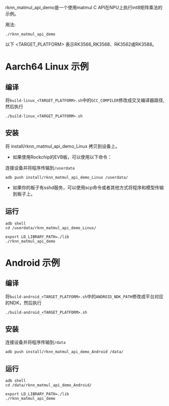 rknn_matmul_api_demo是一个使用matmul C API在NPU上执行int8矩阵乘法的示例。


用法:
```
./rknn_matmul_api_demo
```
以下 <TARGET_PLATFORM> 表示RK3566_RK3568、RK3562或RK3588。

# Aarch64 Linux 示例
## 编译

将`build-linux_<TARGET_PLATFORM>.sh`中的`GCC_COMPILER`修改成交叉编译器路径, 然后执行


```
./build-linux_<TARGET_PLATFORM>.sh
```
## 安装

将 install/rknn_matmul_api_demo_Linux 拷贝到设备上。

- 如果使用Rockchip的EVB板，可以使用以下命令：

连接设备并将程序传输到`/userdata`

```
adb push install/rknn_matmul_api_demo_Linux /userdata/
```

- 如果你的板子有sshd服务，可以使用scp命令或者其他方式将程序和模型传输到板子上。

## 运行


```
adb shell
cd /userdata/rknn_matmul_api_demo_Linux/
```

```
export LD_LIBRARY_PATH=./lib
./rknn_matmul_api_demo
```

# Android 示例
## 编译

将`build-android_<TARGET_PLATFORM>.sh`中的`ANDROID_NDK_PATH`修改成平台对应的NDK，然后执行


```
./build-android_<TARGET_PLATFORM>.sh
```

## 安装

连接设备并将程序传输到`/data`

```
adb push install/rknn_matmul_api_demo_Android /data/
```

## 运行

```
adb shell
cd /data/rknn_matmul_api_demo_Android/
```

```
export LD_LIBRARY_PATH=./lib
./rknn_matmul_api_demo
```
